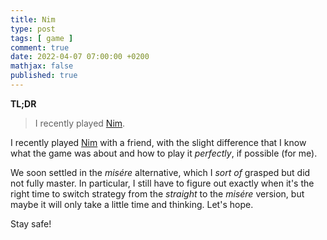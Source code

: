 ```yaml
---
title: Nim
type: post
tags: [ game ]
comment: true
date: 2022-04-07 07:00:00 +0200
mathjax: false
published: true
---
```


**TL;DR**

> I recently played [Nim][].

I recently played [Nim][] with a friend, with the slight difference that
I know what the game was about and how to play it *perfectly*, if
possible (for me).

We soon settled in the *misére* alternative, which I *sort of* grasped
but did not fully master. In particular, I still have to figure out
exactly when it's the right time to switch strategy from the *straight*
to the *misére* version, but maybe it will only take a little time and
thinking. Let's hope.

Stay safe!

[Nim]: https://codeforces.com/blog/entry/3657
